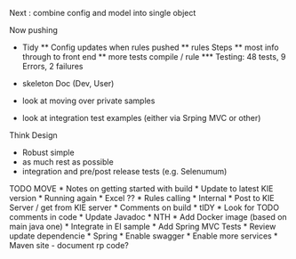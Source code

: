 
Next : combine config and model into single object



Now pushing 
* Tidy
** Config updates when rules pushed
** rules Steps
** most info through to front end
** more tests compile / rule
*** Testing: 48 tests, 9 Errors, 2 failures
* skeleton Doc (Dev, User)

* look at moving over private samples
* look at integration test examples (either via Srping MVC or other)


Think Design
* Robust simple
* as much rest as possible
* integration and pre/post release tests (e.g. Selenumum)



TODO MOVE
	* Notes on getting started with build
	* Update to latest KIE version
		* Running again
	* Excel ??
    * Rules calling
        * Internal
        * Post to KIE Server / get from KIE server
	* Comments on build
	* tIDY
		* Look for TODO comments in code
		* Update Javadoc
	* NTH
		* Add Docker image (based on main java one)
		* Integrate in EI sample
		* Add Spring MVC Tests
		* Review update dependencie
	* Spring
		* Enable swagger
		* Enable more services
	* Maven site - document rp code?
